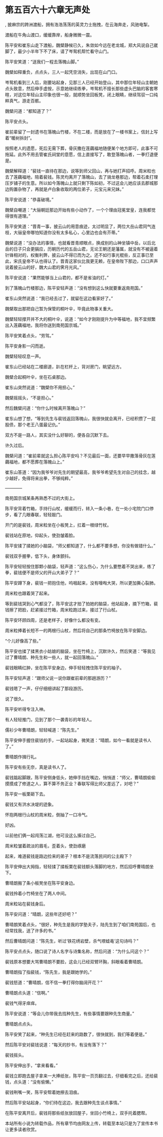 # 第五百六十六章无声处
,  披麻宗的跨洲渡船，拥有浩浩荡荡的英灵力士拖拽，在云海奔走，风驰电掣。
   渡船在牛角山渡口，缓缓靠岸，船身微微一震。
   陈平安和崔东山走下渡船，魏檗静候已久，朱敛如今远在老龙城，郑大风说自己崴脚了，最少小半年下不了床，请了岑鸳机帮忙看守山门。
   陈平安笑道：“送我们一程去落魄山脚。”
   魏檗如释重负，点点头，三人一起凭空消失，出现在山门口。
   岑鸳机看到三人后，刚要站起身，见那三人已经开始登山，其中那位年轻山主朝她点头致意，然后伸手虚按，示意她继续练拳，岑鸳机不擅长那些虚头巴脑的客套寒暄，对这位年轻山主印象也很一般，就顺势坐回板凳，闭上眼睛，继续驾驭一口纯粹真气，游走百骸。
   魏檗问道：“都知道了？”
   陈平安点头。
   崔前辈留了一封遗书在落魄山竹楼，不在二楼，而是放在了一楼书案上，信封上写着“暖树拆封”。
   按照老人的遗愿，死后无需下葬，骨灰撒在莲藕福地随便某个地方即可，此事不可拖延。此外不用去管崔氏祠堂的意愿，信上直接写了，敢登落魄山者，一拳打退便是。
   魏檗解释道：“裴钱一直待在那边，说等到师父回山，再与她打声招呼。周米粒也去了莲藕福地，陪着裴钱。陈灵均离开了落魄山，去了骑龙巷那边，帮着石柔打理压岁铺子的生意。所以如今落魄山上就只剩下陈如初，不过这会儿她应该去郡城那边购置杂物了，再就是卢白象收取的两位弟子，元宝元来兄妹。”
   陈平安说道：“恭喜破境。”
   魏檗自嘲道：“大骊朝廷那边开始有些小动作了，一个个理由冠冕堂皇，连我都觉得很有道理。”
   陈平安笑道：“晋青一事，披云山的用意痕迹，太过明显了，两位大岳山君同气连枝，大骊皇帝哪怕知道你没有太多私心，心里边也会有芥蒂。”
   魏檗说道：“没办法的事情，也就看晋青顺眼点，换成别的山神坐镇中岳，以后北岳的日子只会更膈应，历朝历代的五岳山君，无论王朝还是藩属，就没有不被逼着针锋相对的，权衡利弊，披云山不得已而为之。还不如行事光棍些，反正事已至此，宋氏皇帝不认也得认了。晋青这家伙比我更无赖，在皇帝陛下那边，口口声声说着披云山的好，魏大山君的霁月光风。”
   陈平安说道：“果然能够当上山君的，都不是省油的灯。”
   到了落魄山竹楼那边，陈平安轻声道：“没有想到这么快就要重返南苑国。”
   崔东山突然说道：“我已经去过了，就留在这边看家好了。”
   魏檗取出那把自己暂为保管的桐叶伞，毕竟此物事关重大。
   魏檗轻轻撑开并不大的桐叶伞，说道：“如今才刚刚提升为中等福地，我不宜频繁出入莲藕福地，我将你送到南苑国京城。”
   陈平安笑着点头，“劳驾。”
   陈平安身影一闪而逝。
   魏檗轻轻叹息一声。
   崔东山已经站在二楼廊道，趴在栏杆上，背对房门，眺望远方。
   魏檗合起桐叶伞，坐在石桌那边。
   崔东山突然说道：“魏檗你不用担心。”
   魏檗摇摇头，“不是担心。”
   然后魏檗问道：“你什么时候离开落魄山？”
   崔东山想了想，“等到先生与裴钱返回落魄山，我很快就会离开，已经积攒了一屁股债，那个老王八蛋最记仇。”
   双方不是一路人，其实没什么好聊的，便各自沉默下去。
   许久过后。
   魏檗问道：“崔前辈就这么担心陈平安吗？不见最后一面，还要早早撒落骨灰在莲藕福地，都不愿葬在落魄山上。”
   崔东山答道：“因为我爷爷对先生的期望最高，我爷爷希望先生对自己的挂念，越少越好，免得将来出拳，不够纯粹。”
   ————
   南苑国京城某条再熟悉不过的大街上。
   陈平安背着竹箱，手持行山杖，缓缓而行，转入一条小巷，在一处小宅院门口停步，看了几眼春联，轻轻敲门。
   开门的是裴钱，周米粒坐在小板凳上，扛着一根绿竹杖。
   裴钱站在原地，仰起头，使劲皱着脸。
   陈平安揉了揉她的小脑袋，“师父都知道了，什么都不要多想，你没有做错什么。”
   裴钱双手握拳，低下头，身体颤抖。
   陈平安轻轻按住那颗小脑袋，轻声道：“这么伤心，为什么要憋着不哭出来，练了拳，裴钱便不是师父的开山大弟子了？”
   陈平安蹲下身，裴钱一把抱住他，呜咽起来，没有嚎啕大哭，所以更加撕心裂肺。
   周米粒也跟着哭了起来。
   等到裴钱哭到心气都没了，陈平安这才拍了拍她的脑袋，他站起身，摘下竹箱，裴钱擦了把脸，赶紧接过竹箱，周米粒跑过来，接过了行山杖。
   陈平安环顾四周，还是老样子，好像什么都没有变。
   周米粒捧着长短不一的两根行山杖，然后将自己的那条竹椅放在陈平安脚边。
   “个儿好像高了些。”
   陈平安也揉了揉黑衣小姑娘的脑袋，坐在竹椅上，沉默许久，然后笑道：“等我见过了曹晴朗、种先生和一些人，就一起回落魄山。”
   裴钱眼睛红肿，坐在陈平安身边，伸手轻轻拽住陈平安的袖子。
   陈平安轻声道：“跟师父说一说你跟崔前辈的那趟游历？”
   裴钱嗯了一声，仔仔细细讲起了那段游历。
   说了很久。
   陈平安听得专注入神。
   有人轻轻推门，见到了那个一袭青衫的年轻人。
   儒衫少年曹晴朗，轻轻喊道：“陈先生。”
   陈平安伸手握住裴钱的手，一起站起身，微笑道：“晴朗，如今一看就是读书人了。”
   曹晴朗作揖行礼。
   陈平安有些无奈，真是读书人了。
   裴钱踮起脚跟，陈平安侧身低头，她伸手挡在嘴边，悄悄道：“师父，曹晴朗偷偷摸摸成了修道之人，算不算不务正业？春联写得比师父差远了，对吧？”
   陈平安一板栗砸下去。
   裴钱又有洪水决堤的迹象。
   怀抱两根行山杖的周米粒，倒抽了一口冷气。
   好凶。
   以前他们俩一起闯荡江湖，他可没这么揍过自己。
   周米粒皱着疏淡的眉毛，歪着头，使劲琢磨
   起来，难道裴钱是路边捡来的弟子？根本不是流落民间的公主殿下？
   陈平安伸出大拇指，轻轻揉了揉板栗在裴钱额头落脚的地方，然后招呼曹晴朗坐下。
   曹晴朗搬了条小板凳坐在陈平安身边。
   裴钱拎着小竹椅坐在了两人中间。
   周米粒站在裴钱身后。
   陈平安问道：“晴朗，这些年还好吧？”
   曹晴朗笑着点头，“很好，种先生是我的学塾夫子，陆先生到了咱们南苑国后，也经常找我，送了许多的书。”
   然后曹晴朗问道：“陈先生，听过‘铁花绣岩壁，杀气噤蛙黾’这句诗吗？”
   陈平安点点头，随口说了诗人名字与诗集名称，然后问道：“为什么问这个？”
   裴钱原本想要大骂曹晴朗不要脸，这会儿已经双臂环胸，斜眼看着曹晴朗。
   曹晴朗指了指裴钱，“陈先生，我是跟她学的。”
   裴钱怒道：“曹晴朗，信不信一拳打得你脑阔开花？”
   曹晴朗点头道：“信啊。”
   裴钱气得牙痒痒。
   陈平安说道：“等会儿你带我去找种先生，有些事情要跟种先生商量。”
   曹晴朗点点头。
   陈平安笑了起来，“种先生已经在赶来的路数了，很快就到，我们等着便是。”
   然后陈平安对裴钱说道：“每天的抄书，有没有落下？”
   裴钱摇头。
   陈平安伸出手，“拿来看看。”
   裴钱立即跑去屋子拿来一大捧纸张，陈平安一页页翻过去，仔细看完之后，还给裴钱，点头道：“没有偷懒。”
   裴钱咧嘴一笑，陈平安帮着她擦去泪痕。
   然后陈平安站起身，“你们待在这边，我去跟种先生谈点事情。”
   在陈平安离开后，裴钱将那些纸张放回屋子，坐回小竹椅上，双手托着腮帮。
  本站所有小说为转载作品，所有章节均由网友上传，转载至本站只是为了宣传本书让更多读者欣赏。